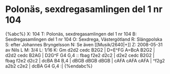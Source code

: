 # Polonäs, sexdregasamlingen del 1 nr 104

{%abc%}
X: 104
T: Polonäs, sexdregasamlingen del 1 nr 104
B: Sexdregasamlingen del 1 nr 104
O: Sexdrega, Västergötland
R: Slängpolska
S: efter Johannes Bryngelsson
N: Se även [[Musik/2640|+]]
Z: 2008-05-31 av Nils L
M: 3/4
L: 1/16
K: Gm
d2d2 cedc B2G2 | D=E^FG A=BcA B2G2 | d2d2 cedc B2AG | D2G^F G4 G,4 ::
fbag f2e2 d2c2 | d2e2 cedc B2G2 | fbag f2e2 d2c2 | dcBA B4 B,4 |
dBGB dBGB dBGB | cAFA cAFA cAFA | ^f2g2 a2b2 c2e2 | dcBA G4 G,4 :|
{%endabc%}


